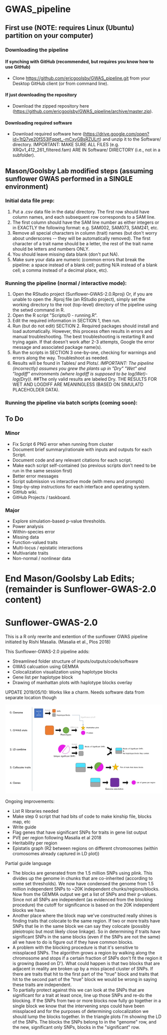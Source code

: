 # GWAS_pipeline
## First use (NOTE: requires Linux (Ubuntu) partition on your computer)
### Downloading the pipeline
#### If synching with GitHub (recommended, but requires you know how to use GitHub)
* Clone https://github.com/ericgoolsby/GWAS_pipeline.git from your Desktop GitHub client (or from command line).
#### If just downloading the repository
* Download the zipped repository here (https://github.com/ericgoolsby/GWAS_pipeline/archive/master.zip). 
#### Downloading required software
* Download required software here (https://drive.google.com/open?id=1tQ7ve20fS53lFqpet_-mCxvGBsRZULrt) and unzip it to the Software/ directory. IMPORTANT: MAKE SURE ALL FILES (e.g. XRQv1_412_261_filtered.fam) ARE IN Software/ DIRECTORY (i.e., not in a subfolder).

## Mason/Goolsby Lab modified steps (assuming sunflower GWAS performed in a SINGLE environment)
### Initial data file prep:
1. Put a .csv data file in the data/ directory. The first row should have column names, and each subsequent row corresponds to a SAM line.
2. The first column should have the SAM line number as either integers or in EXACTLY the following format: e.g. SAM002, SAM073, SAM241, etc.
3. Remove all special characters in column (trait) names (but don't worry about underscores -- they will be automatically removed). The first character of a trait name should be a letter, the rest of the trait name should be letters and numbers ONLY.
4. You should leave missing data blank (don't put NA).
5. Make sure your data are numeric (common errors that break the pipeline: a space instead of a blank cell; putting N/A instead of a blank cell; a comma instead of a decimal place, etc).

### Running the pipeline (normal / interactive mode):
1. Open the RStudio project (Sunflower-GWAS-2.0.Rproj) Or, if you are unable to open the .Rproj file (an RStudio project), simply set the working directory to the root (top-level) directory of the pipeline using the setwd command in R.
2. Open the R script "Scripts/0 - running.R".
3. Edit the required information in SECTION 1, then run.
4. Run (but do not edit) SECTION 2. Required packages should install and load automatically. However, this process often results in errors and manual troubleshooting. The best troubleshooting is restarting R and trying again. If that doesn't work after 2-3 attempts, Google the error message and associated package name(s).
5. Run the scripts in SECTION 3 one-by-one, checking for warnings and errors along the way. Troubleshoot as needed.
6. Results will be found in Tables/ and Plots/.
*IMPORTANT: The pipeline (incorrectly) assumes you grew the plants up in "Dry"  "Wet" and "logdiff" environments (where logdiff is supposed to be log(Wet)-log(Dry)).*
##The only valid results are labeled Dry. THE RESULTS FOR WET AND LOGDIFF ARE MEANINGLESS (BASED ON SIMULATD PLACEHOLDER DATA).

### Running the pipeline via batch scripts (coming soon):

## To Do
### Minor
* Fix Script 6 PNG error when running from cluster
* Document brief summary/rationale with inputs and outputs for each Script.
* Document code and any relevant citations for each script.
* Make each script self-contained (so previous scripts don't need to be run in the same session first)
* Better error messages
* Script submission vs interactive mode (with menu and prompts)
* Step-by-step instructions for each interface and operating system.
* GitHub wiki.
* GitHub Projects / taskboard.
### Major
* Explore simulation-based p-value thresholds.
* Power analysis
* Within-species error
* Missing data
* Function-valued traits
* Multi-locus / epistatic interactions
* Multivariate traits
* Non-normal / nonlinear data

# End Mason/Goolsby Lab Edits; (remainder is Sunflower-GWAS-2.0 content)

# Sunflower-GWAS-2.0

This is a R only rewrite and extention of the sunflower GWAS pipeline initiated by Rishi Masalia. (Masalia et al., Plos 2018)

This Sunflower-GWAS-2.0 pipeline adds:
- Streamlined folder structure of inputs/outputs/code/software
- GWAS calcuation using GEMMA
- Colocalization visualization using haplotype blocks
- Gene list per haplotype block
- Drawing of manhattan plots with haplotype blocks overlay

UPDATE 2019/05/10: Works like a charm. Needs software data from separate location though

![](Overview.jpg)


Ongoing improvements:

- List R libraries needed
- Make step 0 script that had bits of code to make kinship file, blocks map, etc
- Write guide
- Flag genes that have significant SNPs for traits in gene list output
- PVE per region following Masalia et al 2018
- Heritability per region
- Epistatis graph (R2 between regions on different chromosomes (within cromosomes already captured in LD plot))


Partial guide language
- The blocks are generated from the 1.5 million SNPs using plink. This divides up the genome in chunks that are co-inherited (according to some set thresholds). We now have condensed the genome from 1.5 million independent SNPs to ~20K independent chunks/regions/blocks. Now from the GEMMA output we get a list of SNPs and their p-values. Since not all SNPs are independent (as evidenced from the blocking procedure) the cutoff for significance is based on the 20K independent blocks we have.
- Another place where the block map we've constructed really shines is finding traits that colocate to the same region. If two or more traits have SNPs that lie in the same block we can say they colocate (possibly pleiotropic but most likely close linkage). So in determining if traits have significant SNPs in the same blocks (even if the SNPs are not the same) all we have to do is figure out if they have common blocks.
- A problem with the blocking procedure is that it's sensitive to missplaced SNPs. The algorithm grows a region by walking along the chromosome and stops if a certain fraction of SNPs don't fit the region it is growing (based on D'). What could happen is that two blocks that are adjacent in reality are broken up by a miss placed cluster of SNPs. If there are traits that hit to the first part of the "true" block and traits that hit to the second part of the "true" block we would be wrong in saying these traits are independent.
- To partially protect against this we can look at the SNPs that are significant for a trait at least once, line up those SNPs and re-do the blocking. If the SNPs from two or more blocks now fully go together in a single block we know that the intervening snps could have been missplaced and for the purposes of determining colocalization we should lump the blocks together.
In the triangle plots I'm showing the LD of the SNPs. The blocks the SNPs belong to in the "genome" row, and the new, significant only SNPs, blocks in the "significant" row. 
